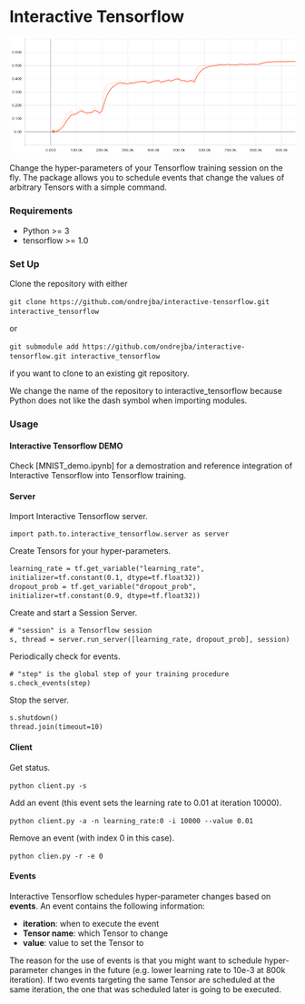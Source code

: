 # Interactive Tensorflow #

![Validation Curve](images/validation_curve.png)

Change the hyper-parameters of your Tensorflow training session on the fly.
The package allows you to schedule events that change the values of arbitrary Tensors with a simple command.

### Requirements ###

* Python >= 3
* tensorflow >= 1.0

### Set Up ###

Clone the repository with either

`git clone https://github.com/ondrejba/interactive-tensorflow.git interactive_tensorflow`

or

`git submodule add https://github.com/ondrejba/interactive-tensorflow.git interactive_tensorflow`

if you want to clone to an existing git repository.

We change the name of the repository to interactive_tensorflow because Python does not like the
dash symbol when importing modules.

### Usage ###

#### Interactive Tensorflow DEMO ####

Check [MNIST_demo.ipynb] for a demostration and reference integration of Interactive Tensorflow
into Tensorflow training.

#### Server ####

Import Interactive Tensorflow server.

```
import path.to.interactive_tensorflow.server as server
```

Create Tensors for your hyper-parameters.

```
learning_rate = tf.get_variable("learning_rate", initializer=tf.constant(0.1, dtype=tf.float32))
dropout_prob = tf.get_variable("dropout_prob", initializer=tf.constant(0.9, dtype=tf.float32))
```

Create and start a Session Server.

```
# "session" is a Tensorflow session
s, thread = server.run_server([learning_rate, dropout_prob], session)
```

Periodically check for events.

```
# "step" is the global step of your training procedure
s.check_events(step)
```

Stop the server.

```
s.shutdown()
thread.join(timeout=10)
```

#### Client ####

Get status.

`python client.py -s`

Add an event (this event sets the learning rate to 0.01 at iteration 10000).

`python client.py -a -n learning_rate:0 -i 10000 --value 0.01`

Remove an event (with index 0 in this case).

`python clien.py -r -e 0`

#### Events ####

Interactive Tensorflow schedules hyper-parameter changes based on **events**.
An event contains the following information:

* **iteration**: when to execute the event
* **Tensor name**: which Tensor to change
* **value**: value to set the Tensor to

The reason for the use of events is that you might want to schedule hyper-parameter changes
in the future (e.g. lower learning rate to 10e-3 at 800k iteration). If two events
targeting the same Tensor are scheduled at the same iteration, the one that was
scheduled later is going to be executed.
